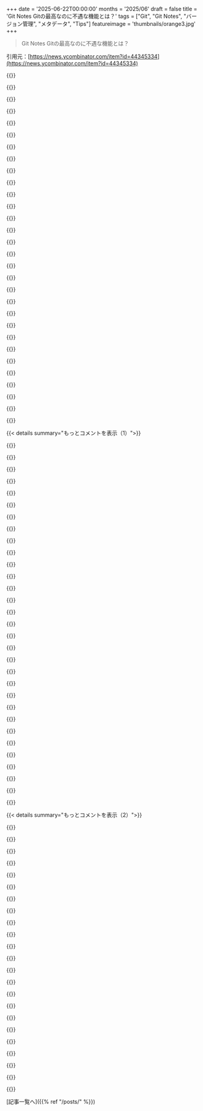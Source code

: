 +++
date = '2025-06-22T00:00:00'
months = '2025/06'
draft = false
title = 'Git Notes Gitの最高なのに不遇な機能とは？'
tags = ["Git", "Git Notes", "バージョン管理", "メタデータ", "Tips"]
featureimage = 'thumbnails/orange3.jpg'
+++

> Git Notes Gitの最高なのに不遇な機能とは？

引用元：[https://news.ycombinator.com/item?id=44345334](https://news.ycombinator.com/item?id=44345334)




{{<matomeQuote body="Git trailersっていうあまり知られてない機能があるんだ。見てみてよ：https://alchemists.io/articles/git_trailers<br>コミット作成時に入れられるキーバリューのデータ構造だよ。いくつかのシステムではメタデータの追加に使われてる。例えば、GerritはChange-Idに使ってるね。" userName="oftenwrong" createdAt="2025/06/22 14:20:54" color="#ff5c5c">}}




{{<matomeQuote body="違うシステムからもう一つ似た機能を紹介するね。PostgreSQL COMMENTだよ：https://www.postgresql.org/docs/17/sql-comment.html<br>これはPostgreSQLのいろんなデータベースオブジェクトにテキストをつけられるんだ。PostgreSQLにも、編集できる構造化されたキーバリューのデータベースオブジェクトメタデータみたいな機能があるといいな。" userName="oftenwrong" createdAt="2025/06/22 14:38:04" color="">}}




{{<matomeQuote body="余談だけど：GOOGで働いてた頃のGerritはマジで懐かしい。でもさ、2020年代のデプロイはマジでクソだよな。ローカルでインスタンス動かそうとして、githubのリポジトリと連携させようとしたけど、イライラするだけだった。<br>GHよりコミット間の変更追跡とかをうまく処理できて、GHと連携しやすい代替ツールってない？ GHのコードレビューツールは1万個の太陽の熱くらい嫌い。" userName="cmrdporcupine" createdAt="2025/06/22 16:55:42" color="#ff33a1">}}




{{<matomeQuote body="GitLabはstacked diff workflowのネイティブサポートを積極的に開発してるよ。スタック作成のCLIサポートはGitLab 17で入ったし、今はコードレビューworkflowに取り組んでるね。<br>正直、俺はJujutsuでいくつかのbranch作って、MRを手動でチェーンさせるのが一番楽だと思う。glab stackコマンドも裏でそうしてるしね。将来のバージョンのコードレビューツールに期待してる。<br>ただ、GitHub向けならGraphiteが一番良さそうだけど、仕事ではGitLab使ってるから、大規模での使用経験がない分、GitHubツールの良い判断者じゃないかも。" userName="hxtk" createdAt="2025/06/22 20:36:35" color="#45d325">}}




{{<matomeQuote body="stacked diffsは置いといて、正直、コミットハッシュが変わってもコメントを追跡できる機能があれば嬉しいんだ。これはGitLabもGitHubもできない：<br>1. ”これを変更してください”<br>2. ＼変更してforce-pushする［だって汚いgit history嫌いだから］＼<br>3. コメントが元の行か新しい行に紐づいたままになる。<br>Gerritはこのフローで全く問題ない。GHもGLもできないんだ。<br>GHは「fix」コミットを積み重ねて、merge commit（うわっ）か全体をsquash（場合によっては良くない）するのを強制したがる。" userName="cmrdporcupine" createdAt="2025/06/22 21:18:36" color="#ff5c5c">}}




{{<matomeQuote body="面白いね。Gerritってどうやってこれ管理してるの？ コメントはコミットじゃなくて、ソースの中身に関連付けられてるってこと？" userName="angus-g" createdAt="2025/06/23 01:10:48" color="">}}




{{<matomeQuote body="興味深い、この機能は知らなかったな。<br>俺はconventional commitsの大ファンなんだ。trailersはそういうmetadataを追加するのにもっと良い方法みたいだね。<br>手動でcommit messageに追加するのと、`--trailer`フラグを使うのは機能的に同じなの？" userName="imiric" createdAt="2025/06/22 16:49:38" color="">}}




{{<matomeQuote body="俺はgit notesを、自分のbranchのどのcommitでunit testsを実行したかをマークするのに使ってたんだ（そうすれば俺のscriptがそれらをスキップするから）。これは、git rebase -iでbranchを完璧に整形したいようなopensource upstreamで作業する時に便利だったんだ。<br>今はgit trailersの方がその情報を置くのには良い場所みたいだね。<br>change idsに関して：git自体にそういうのがあればいいのにって思う。そうすればtoolingも理解してくれるだろうし。commit messageでcommitを識別するのは脆いよね。特にMRのために更新するかもしれないし。commit idはcommitを一意に識別するけど、同じ変更が他のcommitの上に移される場合、有用な識別子じゃない。<br>edit：あ、あれらは実際にはcommitの一部なんだね。notesはそうじゃないから、俺の用途には良い代替にならないな。" userName="_flux" createdAt="2025/06/22 17:05:48" color="#ff33a1">}}




{{<matomeQuote body="Gerritはユニークな値を持つ“Change-Id” trailerを使うんだ。commitを“fix up”する時、commit SHAは変わるけどchange idは同じまま。そうやって、同じchange idを持つ異なるcommitを同じchangeのpatchsetsとして識別できるんだ。<br>これは俺の記憶に基づいてる（しばらくGerrit使ってない）から、正確じゃないかもしれないけどね。<br>前の仕事でGerrit使ってたけど、懐かしいな。人気がある（そしてもちろん便利、それは否定しない）GitHubより絶対Gerritの方が好き。" userName="naiquevin" createdAt="2025/06/23 02:07:04" color="#785bff">}}




{{<matomeQuote body="俺PostgreSQL COMMENT好きなんだよね。Supabaseで友達のためにprototypeアプリ作った時、全テーブルにCOMMENTつけたわ。" userName="stephenlf" createdAt="2025/06/22 15:20:16" color="">}}




{{<matomeQuote body="Git Notesは素晴らしい機能だけど、GitHubのパーサーだと上手くいかないんだよね。例えば https://github.com/jchester/spc-kit/blob/eb2de71d815b0057e20... と https://github.com/jchester/spc-kit/blob/main/sql/02-spc-int... を比べてみて。オリジナルの表示だと、さっと見る人にはcompetentじゃないみたいに見えちゃう。それに、JetBrains IDEsみたいなツールなら、どのcommentsがどのDDLに属してるかちゃんと分かるんだよ。" userName="jacques_chester" createdAt="2025/06/22 18:50:03" color="">}}




{{<matomeQuote body="conventional commitsのアイデアは好きなんだけど、便利なカテゴリが少なすぎて、自分で作るとtoolingが認識してくれないのが困るんだよね。conventional commitsなんて名前付けて、何かをコード化するのも、ちょっとcounterintuitiveな感じもするけど。" userName="chuckadams" createdAt="2025/06/22 22:54:13" color="">}}




{{<matomeQuote body="君のChange-Id footerについての理解、僕と同じみたいだね。今はそういう仕組みだけど、gitとかgerrit、jj-vcsとか、他の関係者たちが、jj-vcsのアプローチで標準化しようってemailで話し合ってるらしいよ。詳しくは https://lore.kernel.org/git/CAESOdVAspxUJKGAA58i0tvks4ZOfoGf... を見て。" userName="hxtk" createdAt="2025/06/23 02:22:44" color="#ff5c5c">}}




{{<matomeQuote body="流れに乗ろうとはしてるんだけど、issue tracking systemと連携するのにtrailerとか、もっと自然な場所があるのに、issue trackersのhappy pathから外れてるから使う価値がないのが frustrating なんだよね。<br>issue trackersって流行り廃りがあって、flavor of the weekを使ってることが多くて、それがfeature completeじゃなくて、新しい機能もglacial paceでしか追加されないのが問題を exacerbate させてると思う。<br>要するに、tracking目的でlinear ticketのtitleから branch names 作って、PR titlesもそのlinear branch nameを使わなきゃいけないのに annoyed って話。metadataでcommitsとissueを関連付けられたら良いのにって思うけど、まあ、これはインターネットでgripe aboutするレベルの問題かな。" userName="adregan" createdAt="2025/06/22 16:11:41" color="">}}




{{<matomeQuote body="rebaseを多用するworkflowでテストを走らせる時のtrickとして、commit自体のmetadataじゃなくて、commitのtree hashをcache keyに使うといいよ。<br>そうすると、commitの内容が同じならテストはskipされるし、commit messageの変更とかsquashesには影響されないんだ。<br>でも、commitsのreorderingみたいな状況ではre-runされる（reordered rangeだけ、その後のunchanged commitsはcacheが効く）。これは重要だと思う、notesはcommitsがrewriteされてもついてくるけど、reorderingでlogical contentsが変わっちゃう可能性があるからね？commitのamendingとか、non-adjacentな2つのcommitのsquashingも、両方のnotesをmergeしちゃったり、cacheをinvalidateできなかったりするかもしれない？<br>僕の `git test` commandはこうやってるよ https://github.com/arxanas/git-branchless/wiki/Command:-git-...<br>---<br>cache keyに他の چیز を使いたいuse-casesも見たことあるよ：<br>- The commit message：僕の最近のworkflowでは、特定のtest commandsをmessageに埋め込んでるから、test commandsが変わったらテストをre-runしたいんだ。<br>- The patch ID：main branchとのrebase/mergeとか、commitsをreorderする時にテストをre-runしたくない場合に特に有効。<br>残念ながら、今は良いsolutionがないんだよね。" userName="arxanas" createdAt="2025/06/22 17:33:29" color="#ff5c5c">}}




{{<matomeQuote body="TIL `--trailer` CLI option。text editorでcommit messageを編集して、manuallyにtrailersを追加してたんだ（GitHubの `Co-Authored-By` はこれで動く）。<br>`git log` formatで使えるのは pretty cool だね。" userName="Ayesh" createdAt="2025/06/23 06:04:03" color="">}}




{{<matomeQuote body="MS SQLにもExtended Propertiesっていう似た機能があるんだけど、APIがかなりtediousなんだ。" userName="Pxtl" createdAt="2025/06/22 15:59:39" color="">}}




{{<matomeQuote body="僕の場合、commitsをrearrangingする時にNotesをinvalidateしたかったんだ。順番を変えるとbugsが入る可能性もあるからね。でも、pull requestを送る前に全てのcommitsがtestedであることを保証する single command が欲しかったんだ。その時はout of the boxでそう動いたのかもしれない（rebasingでnotesがremoveされるとか）、そうじゃなければ、単にgit commit idをnoteに追加したんだと思う、それはvalidity checkingに effectivelyに使えるから。<br>もちろん、notes mechanismがなかったら、just a local fileを使えただろうね。でも、git logでmessagesを見れるのはniceだよ。<br>まあ、両方の種類のkeysがこの目的にはusefulだろうね、exact needsによるけど。" userName="_flux" createdAt="2025/06/22 20:38:06" color="#ff5c5c">}}




{{<matomeQuote body="Change IDってGit自体にあったらいいのにね、ツールも理解するし。コミットメッセージで識別するのって、いじる可能性あるから危ういじゃん。コミットIDは確かに唯一無二だけど、他のコミットの上に動かされると使いにくいんだよね。Linux Kernelとか、変更を単位にするプロジェクトは標準化しようとしてるみたいだよ。Gitのサポートは必須じゃないけど、いつか公式機能になるかもね。URL: https://lore.kernel.org/git/CAESOdVAspxUJKGAA58i0tvks4ZOfoGf..." userName="masklinn" createdAt="2025/06/22 18:00:21" color="#ff5733">}}




{{<matomeQuote body="GitHubが[skip ci]の代わりにトレーラー使ってるって最近知ったんだ。たぶん後続の人がコミットメッセージ消しやすくするためじゃないかな。なんで最後のトレーラーじゃないといけないのか分かんないけど、regexの関係かな？URL: https://docs.github.com/en/actions/managing-workflow-runs-an..." userName="mdaniel" createdAt="2025/06/22 16:03:06" color="#38d3d3">}}




{{<matomeQuote body="PostgreSQLのコンテンツ好きだなあ。昔、テーブルとかカラムのコメントにメタデータ入れる商用製品で使ったことあるけど、その製品、もうないんだ。開発者としてめっちゃイケてるって思ったときほど、市場見失いがちだよなっていう教訓になったよ。" userName="eastbound" createdAt="2025/06/22 18:51:55" color="">}}




{{<matomeQuote body="Supabaseだとほぼ必須だよね。でもコメントをマイグレーションで追加するのってちょっと面倒なんだよな、実際のSQL書いてるなら話は別だけどさ。ほら、Supabaseとかでね。" userName="codesnik" createdAt="2025/06/22 16:18:39" color="">}}




{{<matomeQuote body="あれ（PostgreSQLのコメント）嫌いなんだよね。いっぱいあるテーブルのデータに、ソースとか超丁寧に整理したメタデータ入れてたんだけど、他の誰かがDBをバックアップしてリストアしたら、全部消えちゃったんだよ。" userName="jaakl" createdAt="2025/06/22 20:14:10" color="">}}




{{<matomeQuote body="--trailerフラグ使うのと、手動でコミットメッセージに追記するのって、機能的には同じ？<br>そうだよ。フラグはスクリプトには完璧だけど、手動でテキスト入れるのと全く同じ機能なんだ。" userName="wiktor-k" createdAt="2025/06/22 18:13:01" color="#45d325">}}




{{<matomeQuote body="phabricatorはそういうメタ履歴追跡を結構うまくやってた気がするな。たしか放棄されてフォークされたから今はどうかわからないけど。メタ履歴を追跡する最高のやり方は、VCSに直接組み込むことだよ。だからMercurialが最強。GitlabのフォークでMercurial対応のHeptapodは、Mercurial自体の開発に使われてるくらいだから、うまくいってるみたいだね。" userName="ezst" createdAt="2025/06/22 17:37:30" color="#785bff">}}




{{<matomeQuote body="プロジェクトがSQLファイルたくさんあるなら、ワークアラウンドだけど、各ファイルから “comment on” ステートメントを別のファイルに分けるのはどうかな？<br>例えば、02ファイルにcreate文とか入れて、03ファイルにはそれに関するcomment onだけ入れるとか。02と04にコメントで03と05を参照させたり、コメントファイルにPostgreSQL用だけどGitHubで表示がおかしいって書いたりね。ちょっとごちゃごちゃするけど、まあワークアラウンドだし。でも試す価値はあるかも。" userName="57473m3n7Fur7h3" createdAt="2025/06/23 04:56:09" color="#38d3d3">}}




{{<matomeQuote body="「VCSのWeb画面が文字列をちゃんと解析しない」ってのは、PostgreSQL機能への文句じゃなくて、シンタックスハイライトのバグだよ。COMMENT機能はVIEWとかFUNCTIONには向いてないね、それらは定義の中にコメント書けるから。いや、一番役立つのは、TABLEとかCOLUMNとか、コメントを残してくれないオブジェクトにコメント付ける時なんだよ。" userName="da_chicken" createdAt="2025/06/22 21:04:39" color="#45d325">}}




{{<matomeQuote body="AIがやった変更を追跡するのにGit Notes使いたかったんだけど、対応してないのが困ったな。" userName="pyuser583" createdAt="2025/06/23 06:12:10" color="">}}




{{<matomeQuote body="Forgejoでもバージョン10から対応したらしいよ。<br>https://forgejo.org/2025-01-release-v10-0/#new-features<br>https://codeberg.org/forgejo/forgejo/pulls/4753" userName="homebrewer" createdAt="2025/06/22 14:57:47" color="#ff33a1">}}




{{<matomeQuote body="それめっちゃクールだけど、rebaseとかamendみたいに履歴書き換える時にNotesってどうなるの？新しいコミットにもちゃんと付いてくるの？それとも消える？<br>あと、blobやtreeにNotes付けるのは、ファイルじゃなくてその内容に付くってこと？内容変わったらNotes消えちゃうの？" userName="xg15" createdAt="2025/06/22 19:16:00" color="#ff5c5c">}}




{{< details summary="もっとコメントを表示（1）">}}

{{<matomeQuote body="コピーされるかどうかは設定できるよ。デフォルトでamendとrebaseではコピーされるようになってる。<br>詳しいことはgit-configの`notes.rewrite`を見るといいよ。" userName="rlpb" createdAt="2025/06/22 19:31:11" color="#45d325">}}




{{<matomeQuote body="いや、デフォルトじゃコピーされないよ。<br>`notes.rewrite.amend`と`notes.rewrite.rebase`がtrueでも、どのNotesを書き換えるか指定する`notes.rewriteRef`も必要で、これにはデフォルト値がないんだ。<br>全部のNotesに適用したいならglob指定すればいけるけどね。" userName="chrishill89" createdAt="2025/06/23 15:31:46" color="#ff5c5c">}}




{{<matomeQuote body="あー、警告サンキュー！Gitのドキュメントには`refs/notes/commits`ってデフォルトのcommit Notesを有効にするって書いてるけど、なんでこれがデフォルトじゃないんだろ？そもそも、なんでNotesの書き換えがデフォルトでオフになってるわけ？" userName="fnl" createdAt="2025/06/25 20:30:34" color="">}}




{{<matomeQuote body="俺、10年くらいGit使ってるのにGit Notesなんて知らなかったよ。クールだね！<br>著者が言ってる「forgeにコードレビューのメタデータをGitの中にオフラインで置けるようにしてくれ」ってのは、GitHubみたいな商業的なforgeには響かないだろうね。<br>だって、Gitリポジトリの価値の多くはGitHubみたいなforgeにロックインされてるわけじゃん？自分たちの価値をコモディティ化するわけないよ。GitHubを責めてるわけじゃなくて、商業ビジネスなら当然だよね。" userName="akoboldfrying" createdAt="2025/06/22 09:53:31" color="">}}




{{<matomeQuote body="その機能を差別化ポイントとして提供する新しいサービスが出てくれば、他の競合も追いつくために（その機能を）また追加するかもね。" userName="esafak" createdAt="2025/06/22 13:52:35" color="">}}




{{<matomeQuote body="見つけた関連イシューはこれだけ→https://codeberg.org/forgejo/forgejo/issues/6385<br>たぶん誰も提起してないからじゃない？" userName="bicolao" createdAt="2025/06/22 14:58:01" color="">}}




{{<matomeQuote body="ニワトリと卵みたいだよね．ほとんどのプロバイダーがサポートしてないからあまり知られてないし、知られてないからサポートするプレッシャーもかからない．" userName="saghm" createdAt="2025/06/22 15:48:29" color="#38d3d3">}}




{{<matomeQuote body="Git notesが役立つのは、コミットした後で、みんなが見れるようにテキストを追加したい時だけだね．Acked-Byとかメーリングリストの議論リンクは良い例じゃないと思う．これらはコミットする時には分かってるだろうし．コミットメッセージは長さ無制限だから、forgeでの議論全部そこに入れられるしね．より良いユースケースは、後でrevertされたコミットにnoteを追加することかな．" userName="kccqzy" createdAt="2025/06/22 13:46:15" color="#ff5c5c">}}




{{<matomeQuote body="よくある失敗は、直してないバグを直したと自慢するコミットメッセージとか、自分の修正で発生した新たなバグを一つのバグに結びつけることだね．自分が変わってるのかもしれないけど、何のためにそのコードが書かれたかを思い出すために注釈さえ見ない同僚が多すぎるんだ．彼らはとにかくやってみて、誰も問題の原因を自分に結びつけないことを願ってる．<br>でも、バグが直るのを待ち焦がれていた怒った顧客に対応して、そのバグがすぐに再発するのを経験すると、バグ修正についてはもっと慎重になるかもね．<br>複数のバグを一度に直すにはrefactorが必要なことが多いし、refactorは新しい機能の機会やパフォーマンス向上につながることもよくあるんだ．" userName="hinkley" createdAt="2025/06/22 18:39:13" color="">}}




{{<matomeQuote body="＞Acked-Byとかメーリングリストの議論リンクは良い例じゃないと思う．これらはコミットする時には分かってるだろうし．<br>コミットに関する議論（レビュー）や承認は、コミットが作られる前に起こるわけないだろ．<br>＞より良いユースケースは、後でrevertされたコミットにnoteを追加することかな．<br>このユースケースにはコミットメッセージの方が向いてるよ．git blameすると、そのファイルの最新の変更が表示されるんだ．もしあるコミットが別のコミットからの変更をrevertしたら、古いコミットをrevertする新しいコミットがblameに表示されるからね．" userName="Zambyte" createdAt="2025/06/22 15:22:31" color="#45d325">}}




{{<matomeQuote body="＞コミットに関する議論（レビュー）や承認は、コミットが作られる前に起こるわけないだろ．<br>フィーチャーブランチでのコミット前には起こらないけど、メインの開発ブランチにマージする前には起こり得るよ．レビューが終わったフィーチャーブランチからの変更を統合するためにrebaseやmerge commitが頻繁に必要になることを考えると、この種の情報をマージ前に追加（あるいは必須にする）できない理由が分からないね．" userName="saghm" createdAt="2025/06/22 15:45:44" color="#ff5733">}}




{{<matomeQuote body="rebaseの履歴を破壊する問題は、それだけで長文の愚痴になるね．" userName="Pxtl" createdAt="2025/06/22 16:01:11" color="">}}




{{<matomeQuote body="それはgitのUIの問題で、隠されたコミット（rebase前）を見つけにくくしてるんだ．コミットは破壊されてなくて、隠されてるだけだよ．Jujutsu CLIは、このUIの問題を直してくれてるから良いね．" userName="Zambyte" createdAt="2025/06/22 16:49:59" color="">}}




{{<matomeQuote body="それだけじゃない．gitには隠されたrebase前のコミットとrebase後のコミットの間に内部的なリンクがないみたいで、それが後続のコミットをそのrebaseをまたいでコピーする能力を損なってるんだ．<br>うん、rebaseをまたいで後続のコミットを移動するのは避けるべきだって言われてるけど、それを避けるべき理由は、gitがそれがすごく苦手だからなんだよね．" userName="Pxtl" createdAt="2025/06/23 12:59:08" color="#ff5733">}}




{{<matomeQuote body="Rebaseってさ、git logできれいな履歴を見せたいから使われることもあるんだよね。GitのUIの問題を回避するのにさ。" userName="leni536" createdAt="2025/06/22 19:42:38" color="">}}




{{<matomeQuote body="この意見には完全に disagree できないな。Feature branch ではしょっちゅう commit するけど、それを main に全部含めたくないんだ。Rebase で review 前後に history をきれいに整理するんだよ。開発中の exact history を残すのはダメだと思うな。Git の UI は最悪だけどね。History をいじるのが問題じゃなくて、UI の悪さが根本原因だと思うよ。" userName="saghm" createdAt="2025/06/23 00:54:31" color="#785bff">}}




{{<matomeQuote body="自分の repository では好きにすればいいけど、public にしたら別。Push されたら、もうみんなが pulling してるって考えるべきだよ。Rebase で history 変えたら、新しい branch 作ったのと同じ。Git は decentralized な system だから、Bitcoin みたいに pushed commit は final なんだ。Merge commits が混乱を解決するやり方だよ。" userName="GuB-42" createdAt="2025/06/23 02:15:16" color="#ff33a1">}}




{{<matomeQuote body="Git の使い方について fundamental に disagree だね。Public repo だからって、tool がサポートしてるからって、全ての branch を永久に残す必要はないと思う。もし confusing なら、それは他の人が public feature branches を publish することで何か intent を伝えてると誤解してるからじゃないかな。" userName="saghm" createdAt="2025/06/23 15:05:54" color="">}}




{{<matomeQuote body="これが Git の history を壊す behavior に対する俺の core complaint だよ。Git は clean history を望んでるみたいだけど、共同作業した history を変えると awful behavior になる。これは fundamental flaw だね。Git は real な history を better に使うか、history modification に対応する better な automation や mapping concepts が必要だよ。" userName="Pxtl" createdAt="2025/06/23 18:06:01" color="#785bff">}}




{{<matomeQuote body="Git は clean history を望んでないよ。ただ DAG 構造で commit を保存して、lots of freedom を与えてるだけ。UI は notoriously terrible だから、presentation の complain は justified だろうね。Merge commits だけできれいな branch を作って presentation layer にすればいい。Mutable なのは distributed system では problem だしね、CAP theorem の通り。" userName="GuB-42" createdAt="2025/06/23 19:47:30" color="#ff33a1">}}




{{<matomeQuote body="Git の lots of features が history rewriting を accommodate してないように感じるのが problem だね。Comment 変えたり squash したりすると hash が変わるから、’hey is commit X in the history of both branches A and B’ を check する useful な ability が break する。Merge や rebase で conflict が起きるのも worse だよ。History rewriting action の proper な synced graph があれば、better な responses を提供できるはず。" userName="Pxtl" createdAt="2025/06/23 12:55:38" color="#38d3d3">}}




{{<matomeQuote body="Yep、君の言うことには disagree しないよ。History rewriting を防ぐ workflow に stick する cost を払っても、merge commits なしで clean history を持つのは still worth it だと思ってる。でも、これは personal preference の問題だし、team の consistent workflow が more important だよね。今は merge commits を使う team で働いてるけど、慣れるのに time がかかってるよ。" userName="saghm" createdAt="2025/06/23 15:13:25" color="">}}




{{<matomeQuote body="もっと詳しく教えて？俺は rebase を history destruction/obscuration を避けるために使ってるんだけど。Squash のこと？もしそうなら agree だよ。" userName="hinkley" createdAt="2025/06/22 18:47:00" color="">}}




{{<matomeQuote body="Basically、commit comments や grouping together related commits を tweak すると hash が変わるんだよ。これが、’hey is commit X in the history of both branches A and B’ を check する git の useful な ability を break するんだ。Rebase on merge とか squash on merge が impractical になるのもこれ。Git は history rewriting を love するのに properly accommodate してないんだよ。In-repo objects で rebased commits と predecessors の関係を reify すれば better な response ができるはずだよ。" userName="Pxtl" createdAt="2025/06/23 12:43:29" color="#ff5733">}}




{{<matomeQuote body="Ah, Gitの歴史破壊について知ってるよ。マージの時に他人のコミットをコッソリ変えて、バグをそいつのせいにできるズル技もあるんだ。昔、実際にやった奴を捕まえたことがあるよ。Git blameの履歴と実際のコードが食い違ってたからバレたんだ。Git notesとは関係ない話かもね。" userName="hinkley" createdAt="2025/06/23 17:39:40" color="">}}




{{<matomeQuote body="Rebaseは新しい履歴を作って古いのは捨てるから、歴史破壊の一種だよ。コミットは差分じゃなくてリポジトリ全体のスナップショットなんだ。だからRebaseで古いコミットも残るけど、参照されなきゃガベージコレクションで消えるよ。" userName="GuB-42" createdAt="2025/06/23 02:25:26" color="#38d3d3">}}




{{<matomeQuote body="squashにもちゃんと使い道はあるさ。例えば、簡単なtypo直しとかね。直前のコミットとまとめてスッキリさせたい時とかに便利だよ。" userName="johnisgood" createdAt="2025/06/22 18:58:02" color="">}}




{{<matomeQuote body="君はコミットをアトム＝indivisible（不可分）なものとして捉えてるみたいだけど、Linuxみたいなパッチベースの開発だとちょっと違うんだ。多くの人は3-way mergeしかやらないけど、Linuxみたいな開発は違う。間違った3-way mergeを直すのを冗談で“5-way merge”って呼んだりするよ。" userName="hinkley" createdAt="2025/06/22 18:46:11" color="">}}




{{<matomeQuote body="それ、どういう意味？Gitはコミットをatomic（変更不可能）として扱うから、atoms（indivisible、不可分）だよ。パッチとは関係ないと思うんだけど、どういうことか詳しく教えてくれない？" userName="Zambyte" createdAt="2025/06/23 00:24:43" color="">}}




{{<matomeQuote body="この人が俺より上手く説明してるよ。見てみて。<br>https://news.ycombinator.com/item?id=44355218" userName="hinkley" createdAt="2025/06/23 16:39:22" color="">}}

{{</details>}}




{{< details summary="もっとコメントを表示（2）">}}

{{<matomeQuote body="コミットメッセージって、ハッシュ値に影響するの？それともタグみたいに本体とは別扱いなの？" userName="cma" createdAt="2025/06/24 00:07:50" color="">}}




{{<matomeQuote body="うん、コミットメッセージはハッシュ値に影響するよ。" userName="Zambyte" createdAt="2025/06/24 12:12:29" color="">}}




{{<matomeQuote body="俺、今の仕事でGit notesをかなり使ってるんだ。最初はコードレビューの記録とかに使ってみたんだけど、コミットにチケットとの連携、インフラの制約、障害対応のリンクとかを全部メモしてる。これのおかげでSlackとかJiraを探しまわなくて済むようになったよ。規模が大きくなると、GitHubとかのプラットフォームのUIってそんなにいらないんだなって気づく。ビルドの再現性ってよく言うけど、コミットの意図の再現性も大事だよね。Git notesはまさにそこから始まるのかも。" userName="b0a04gl" createdAt="2025/06/22 14:05:06" color="#ff5733">}}




{{<matomeQuote body="それってコミットメッセージにするべきじゃない？それとも、「このコミットがバグ#123を引き起こした」みたいに将来に紐付けるのが目的？" userName="smallpipe" createdAt="2025/06/22 16:23:29" color="#45d325">}}




{{<matomeQuote body="ハハ、ちょっと待って。長いコミットメッセージ（一行以上の）を最後まで全部読むの？僕的には、コミットメッセージはツイート、Git Notesはブログ記事って感じ。" userName="b0a04gl" createdAt="2025/06/22 16:43:41" color="">}}




{{<matomeQuote body="僕の仕事ではバグで数億円かかることがあるから、長いコミットメッセージは読むよ。長いのも書くし。同僚にももっと長いコミットメッセージを書いてほしいと思ってる。" userName="smallpipe" createdAt="2025/06/22 16:56:03" color="#45d325">}}




{{<matomeQuote body="僕もだよ。ほとんどの場合、コミットメッセージは10行以上で、変更は+-1行だったりする。GitHubでホスティングして、Issue Trackerで変更を管理してるんだけど、GitHubのUIがコミットメッセージのMarkdownをレンダリングしないのがすごく嫌なんだよね。みんなすごく詳しく丁寧にフォーマットして書いてるのに、Issue TrackerにMarkdownで完璧に表示されるように、コミットメッセージの同期を工夫しないといけなかった。" userName="Ayesh" createdAt="2025/06/23 06:13:41" color="#ff5733">}}




{{<matomeQuote body="もしコミットメッセージを読まないだろうって思うなら、どうしてNotesは読むと思うの？" userName="scubbo" createdAt="2025/06/22 21:52:10" color="#ff5c5c">}}




{{<matomeQuote body="コミットメッセージに情報を追加する方が、もっとシンプルに思えるな。Gitには読む時にコミットメッセージをトリミングするオプション (--oneline) もあるし。" userName="mojifwisi" createdAt="2025/06/22 16:57:00" color="">}}




{{<matomeQuote body="これはUIの問題だよ、知識不足じゃない。GitHubのUIがNotesを表示したら、すぐにもっと使われるようになるはず。" userName="noelwelsh" createdAt="2025/06/22 14:15:49" color="#ff5733">}}




{{<matomeQuote body="うん、GitHubがNotesをサポートしてくれたらいいのにね。" userName="stephenlf" createdAt="2025/06/22 15:17:59" color="">}}




{{<matomeQuote body="記事で説明されてる通り、GitHubは過去にNotesをサポートしてたんだよ。このリンク見て。<br>https://github.blog/news-insights/git-notes-display/" userName="wiktor-k" createdAt="2025/06/22 18:16:30" color="#38d3d3">}}




{{<matomeQuote body="なぜGitHubがNotesの表示をやめたのかは記事には書いてないね。" userName="johnisgood" createdAt="2025/06/22 18:58:53" color="">}}




{{<matomeQuote body="Gitってさ、bisectとかreflogとかpickaxeとか、知られてないけど超便利な機能いっぱいあるんだよ。みんなGoogle Driveみたいにしか使ってないから、もったいないんだよね。" userName="lucasoshiro" createdAt="2025/06/22 16:24:26" color="#ff33a1">}}




{{<matomeQuote body="Git notesって、Jiraみたいな別のプロジェクト管理ツール使うなら要らない機能だよね。Unix哲学みたいに、Gitは一つのことだけちゃんとやればいいんだと思うよ。" userName="knallfrosch" createdAt="2025/06/22 16:48:17" color="">}}




{{<matomeQuote body="Notes使うプロジェクト管理ツールならIDE連携はしやすいかもね。でもNotesって、設定とか手がかかるのがダメなんだよな。デフォルトでONになって、pull/pushで勝手に同期されるくらいじゃないと、みんな使わないよ。" userName="hinkley" createdAt="2025/06/22 18:51:32" color="#785bff">}}




{{<matomeQuote body="プロジェクト管理ツール使ってても、Git notesは使える場面あるんだよ。開発者しか見ない情報とか、上の目標のための元データとかね。" userName="chrishill89" createdAt="2025/06/23 15:33:56" color="">}}




{{<matomeQuote body="俺はツールの多くの機能は、マジで困った時だけ使う。そういう時パッとやると感謝されるんだけど、普段からツールを汚されるのは嫌なんだよな。<br>ファイルを間違って名前変更してGit履歴壊すとか。こういう規律は大事なんだって説明するの難しいよね。" userName="hinkley" createdAt="2025/06/22 18:53:56" color="">}}




{{<matomeQuote body="俺がさっき挙げた機能（bisectとか）を他の奴らに教えたら、もっと早く知りたかった！ってすぐ使い始めたんだよね。だから、機能盛りだくさんすぎるツールもあるけど、Gitの場合は違うと思うよ。" userName="lucasoshiro" createdAt="2025/06/22 19:07:25" color="#ff5c5c">}}




{{<matomeQuote body="記事に挙がる機能は知ってると思ってたけど、pickaxeってやつは初耳！なんだそれ？俺もまだまだだな。" userName="steve_adams_86" createdAt="2025/06/22 18:45:18" color="">}}




{{<matomeQuote body="pickaxeはGitコマンドじゃなくて、git logの-Sとか-Gっていうオプションのことだよ。git-blameより便利だって話は、このウェビナーで見れるよ→https://nofluffjuststuff.com/webinar/142/level_up_your_git_g..." userName="raju" createdAt="2025/06/22 20:25:50" color="#ff5c5c">}}




{{<matomeQuote body="pickaxeって基本的にはそのオプションのことだけど、もしかしたら古いgit-blameのコマンドエイリアスでもあったらしいよ。" userName="chrishill89" createdAt="2025/06/23 15:28:55" color="">}}

{{</details>}}



[記事一覧へ]({{% ref "/posts/" %}})
